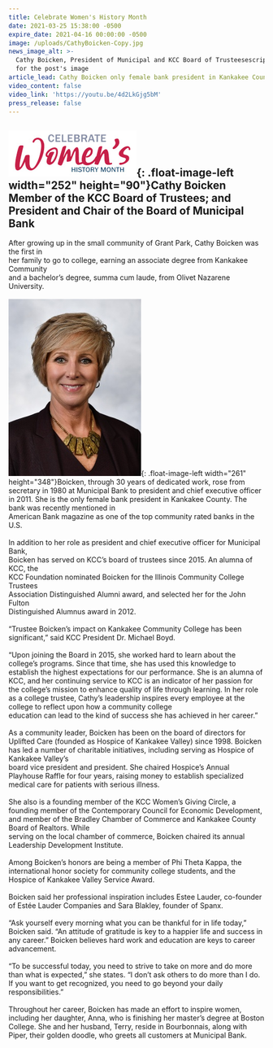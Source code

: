 ```yaml
---
title: Celebrate Women's History Month
date: 2021-03-25 15:38:00 -0500
expire_date: 2021-04-16 00:00:00 -0500
image: /uploads/CathyBoicken-Copy.jpg
news_image_alt: >-
  Cathy Boicken, President of Municipal and KCC Board of Trusteesescriptive text
  for the post's image
article_lead: Cathy Boicken only female bank president in Kankakee County.
video_content: false
video_link: 'https://youtu.be/4d2LkGjg5bM'
press_release: false
---
```

## ![](/uploads/celebrate-womens-history-month-heading.jpg){: .float-image-left width="252" height="90"}Cathy Boicken&nbsp;<br>Member of the KCC Board of Trustees; and President and Chair of the Board of Municipal Bank&nbsp;

After growing up in the small community of Grant Park, Cathy Boicken was the first in<br>her family to go to college, earning an associate degree from Kankakee Community<br>and a bachelor’s degree, summa cum laude, from Olivet Nazarene University.<br><br>![](/uploads/cathy-boicken---copy.jpg){: .float-image-left width="261" height="348"}Boicken, through 30 years of dedicated work, rose from secretary in 1980 at Municipal Bank to president and chief executive officer in 2011. She is the only female bank president in Kankakee County. The bank was recently mentioned in<br>American Bank magazine as one of the top community rated banks in the U.S.<br><br>In addition to her role as president and chief executive officer for Municipal Bank,<br>Boicken has served on KCC’s board of trustees since 2015. An alumna of KCC, the<br>KCC Foundation nominated Boicken for the Illinois Community College Trustees<br>Association Distinguished Alumni award, and selected her for the John Fulton<br>Distinguished Alumnus award in 2012.<br><br>“Trustee Boicken’s impact on Kankakee Community College has been significant,” said KCC President Dr. Michael Boyd.<br><br>“Upon joining the Board in 2015, she worked hard to learn about the college’s programs. Since that time, she has used this knowledge to establish the highest expectations for our performance. She is an alumna of KCC, and her continuing service to KCC is an indicator of her passion for the college’s mission to enhance quality of life through learning. In her role as a college trustee, Cathy’s leadership inspires every employee at the college to reflect upon how a community college<br>education can lead to the kind of success she has achieved in her career.”<br><br>As a community leader, Boicken has been on the board of directors for Uplifted Care (founded as Hospice of Kankakee Valley) since 1998. Boicken has led a number of charitable initiatives, including serving as Hospice of Kankakee Valley’s<br>board vice president and president. She chaired Hospice’s Annual Playhouse Raffle for four years, raising money to establish specialized medical care for patients with serious illness.<br><br>She also is a founding member of the KCC Women’s Giving Circle, a founding member of the Contemporary Council for Economic Development, and member of the Bradley Chamber of Commerce and Kankakee County Board of Realtors. While<br>serving on the local chamber of commerce, Boicken chaired its annual Leadership Development Institute.<br><br>Among Boicken’s honors are being a member of Phi Theta Kappa, the international honor society for community college students, and the Hospice of Kankakee Valley Service Award.<br><br>Boicken said her professional inspiration includes Estee Lauder, co-founder of Estée Lauder Companies and Sara Blakley, founder of Spanx.<br><br>“Ask yourself every morning what you can be thankful for in life today,” Boicken said. “An attitude of gratitude is key to a happier life and success in any career.” Boicken believes hard work and education are keys to career advancement.<br><br>“To be successful today, you need to strive to take on more and do more than what is expected,” she states. “I don’t ask others to do more than I do. If you want to get recognized, you need to go beyond your daily responsibilities.”<br><br>Throughout her career, Boicken has made an effort to inspire women, including her daughter, Anna, who is finishing her master’s degree at Boston College. She and her husband, Terry, reside in Bourbonnais, along with Piper, their golden doodle, who greets all customers at Municipal Bank.
